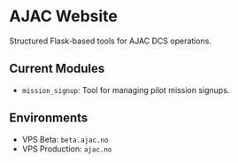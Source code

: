 # AJAC Website

Structured Flask-based tools for AJAC DCS operations.

## Current Modules
- `mission_signup`: Tool for managing pilot mission signups.

## Environments
- VPS Beta: `beta.ajac.no`
- VPS Production: `ajac.no`
